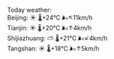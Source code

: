 Today weather:  
Beijing: ☀️   🌡️+24°C 🌬️↖11km/h  
Tianjin: ☀️   🌡️+20°C 🌬️↑4km/h  
Shijiazhuang: ⛅️  🌡️+21°C 🌬️↙4km/h  
Tangshan: ☀️   🌡️+18°C 🌬️↑5km/h  
